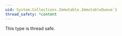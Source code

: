 ```yaml
---
uid: System.Collections.Immutable.ImmutableQueue`1
thread_safety: *content
---
```


This type is thread safe.


